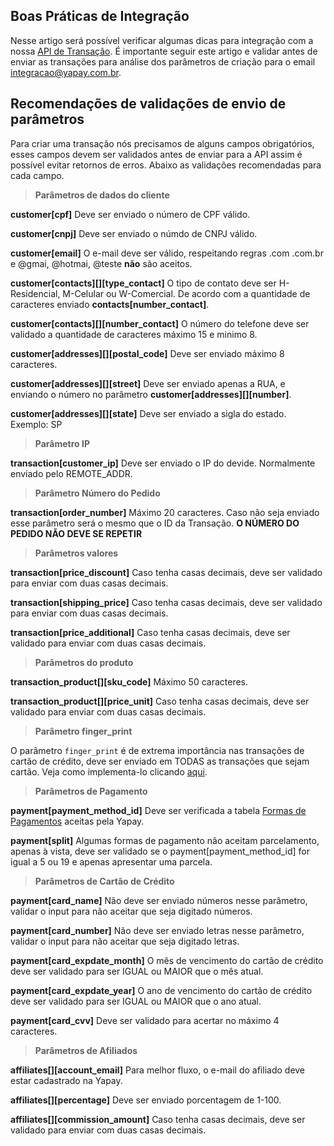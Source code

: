 ## Boas Práticas de Integração

Nesse artigo será possível verificar algumas dicas para integração com a nossa [API de Transação](https://intermediador.dev.yapay.com.br/#/transacao-introducao). É importante seguir este artigo e validar antes de enviar as transações para análise dos parâmetros de criação para o email [integracao@yapay.com.br](mailto:integracao@yapay.com.br).


## Recomendações de validações de envio de parâmetros

Para criar uma transação nós precisamos de alguns campos obrigatórios, esses campos devem ser validados antes de enviar para a API assim é possível evitar retornos de erros. Abaixo as validações recomendadas para cada campo.


> **Parâmetros de dados do cliente**

**customer[cpf]** Deve ser enviado o número de CPF válido.

**customer[cnpj]** Deve ser enviado o númdo de CNPJ válido.

**customer[email]** O e-mail deve ser válido, respeitando regras .com .com.br e @gmai, @hotmai, @teste **não** são aceitos.

**customer[contacts][][type_contact]** O tipo de contato deve ser H-Residencial, M-Celular ou W-Comercial. De acordo com a quantidade de caracteres enviado **contacts[number_contact]**.

**customer[contacts][][number_contact]** O número do telefone deve ser validado a quantidade de caracteres máximo 15 e minimo 8.

**customer[addresses][][postal_code]** Deve ser enviado máximo 8 caracteres.

**customer[addresses][][street]** Deve ser enviado apenas a RUA, e enviando o número no parâmetro **customer[addresses][][number]**.

**customer[addresses][][state]** Deve ser enviado a sigla do estado. Exemplo: SP


> **Parâmetro IP**

**transaction[customer_ip]** Deve ser enviado o IP do devide. Normalmente enviado pelo REMOTE_ADDR.


> **Parâmetro Número do Pedido**

**transaction[order_number]** Máximo 20 caracteres. Caso não seja enviado esse parâmetro será o mesmo que o ID da Transação. **O NÚMERO DO PEDIDO NÃO DEVE SE REPETIR**


> **Parâmetros valores**

**transaction[price_discount]** Caso tenha casas decimais, deve ser validado para enviar com duas casas decimais.

**transaction[shipping_price]** Caso tenha casas decimais, deve ser validado para enviar com duas casas decimais.

**transaction[price_additional]** Caso tenha casas decimais, deve ser validado para enviar com duas casas decimais.


> **Parâmetros do produto**

**transaction_product[][sku_code]** Máximo 50 caracteres.

**transaction_product[][price_unit]** Caso tenha casas decimais, deve ser validado para enviar com duas casas decimais.


> **Parâmetro finger_print**

O parâmetro `finger_print` é de extrema importância nas transações de cartão de crédito, deve ser enviado em TODAS as transações que sejam cartão. Veja como implementa-lo clicando [aqui](https://intermediador.dev.yapay.com.br/#/transacao-fingerprint).


> **Parâmetros de Pagamento**

**payment[payment_method_id]** Deve ser verificada a tabela [Formas de Pagamentos](https://intermediador.dev.yapay.com.br/#/tabelas?id=tabela-3-formas-de-pagamento) aceitas pela Yapay.

**payment[split]** Algumas formas de pagamento não aceitam parcelamento, apenas à vista, deve ser validado se o payment[payment_method_id] for igual a 5 ou 19 e apenas apresentar uma parcela.


> **Parâmetros de Cartão de Crédito**

**payment[card_name]** Não deve ser enviado números nesse parâmetro, validar o input para não aceitar que seja digitado números.

**payment[card_number]** Não deve ser enviado letras nesse parâmetro, validar o input para não aceitar que seja digitado letras.

**payment[card_expdate_month]** O mês de vencimento do cartão de crédito deve ser validado para ser IGUAL ou MAIOR que o mês atual.

**payment[card_expdate_year]** O ano de vencimento do cartão de crédito deve ser validado para ser IGUAL ou MAIOR que o ano atual.

**payment[card_cvv]** Deve ser validado para acertar no máximo 4 caracteres.


> **Parâmetros de Afiliados**

**affiliates[][account_email]** Para melhor fluxo, o e-mail do afiliado deve estar cadastrado na Yapay. 

**affiliates[][percentage]** Deve ser enviado porcentagem de 1-100.

**affiliates[][commission_amount]** Caso tenha casas decimais, deve ser validado para enviar com duas casas decimais.
